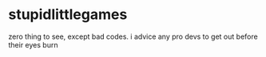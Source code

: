 # stupidlittlegames

zero thing to see, except bad codes.
i advice any pro devs to get out before their eyes burn 
